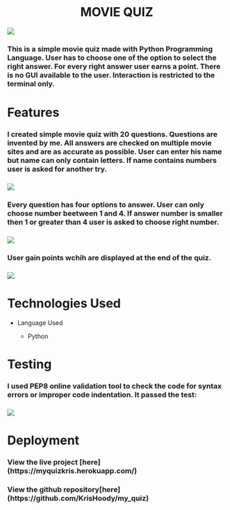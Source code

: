 <h1 align="center">MOVIE QUIZ</h1>

<img src=/workspace/my_quiz/img/resp.png>

<h3>This is a simple movie quiz made with Python Programming Language. User has to choose one of the option to select the right answer. For every right answer user earns a point. There is no GUI available to the user. Interaction is restricted to the terminal only.<h3>

# Features
<h3>I created simple movie quiz with 20 questions. Questions are invented by me. All answers are checked on multiple movie sites and are as accurate as possible. User can enter his name but name can only contain letters. If name contains numbers user is asked for another try.<h3> 
<img src=/workspace/my_quiz/img/only_letters.png>
<h3>Every question has four options to answer. User can only choose number beetween 1 and 4. If answer number is smaller then 1 or greater than 4 user is asked to choose right number.<h3>
<img src=/workspace/my_quiz/img/only_right_num.png>
<h3>User gain points wchih are displayed at the end of the quiz.<h3>
<img src=/workspace/my_quiz/img/final_points.png>

# Technologies Used

* Language Used

    * Python

# Testing
<h3>I used PEP8 online validation tool to check the code for syntax errors or improper code indentation. It passed the test:<h3>
<img src=/workspace/my_quiz/img/pep8.png>

# Deployment
<h3>View the live project [here](https://myquizkris.herokuapp.com/)<h3>
<h3>View the github repository[here](https://github.com/KrisHoody/my_quiz)<h3>



